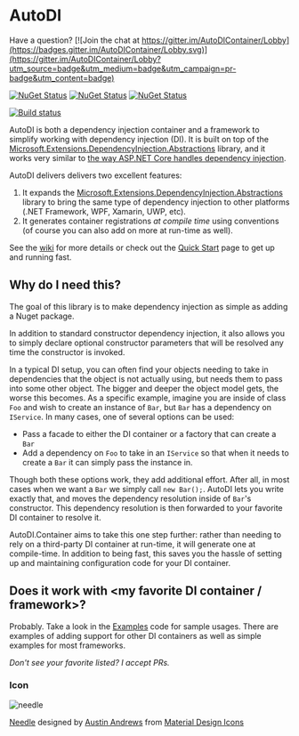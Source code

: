 # AutoDI
Have a question? [![Join the chat at https://gitter.im/AutoDIContainer/Lobby](https://badges.gitter.im/AutoDIContainer/Lobby.svg)](https://gitter.im/AutoDIContainer/Lobby?utm_source=badge&utm_medium=badge&utm_campaign=pr-badge&utm_content=badge)

[![NuGet Status](http://img.shields.io/nuget/v/AutoDI.svg?style=flat&label=AutoDI)](https://www.nuget.org/packages/AutoDI/)
[![NuGet Status](http://img.shields.io/nuget/v/AutoDI.Fody.svg?style=flat&label=AutoDI.Fody)](https://www.nuget.org/packages/AutoDI.Fody/)
[![NuGet Status](http://img.shields.io/nuget/v/AutoDI.AspNetCore.svg?style=flat&label=AutoDI.AspNetCore)](https://www.nuget.org/packages/AutoDI.AspNetCore/)

[![Build status](https://ci.appveyor.com/api/projects/status/ybmv50xxi3lb086o?svg=true)](https://ci.appveyor.com/project/Keboo/autodi)


AutoDI is both a dependency injection container and a framework to simplify working with dependency injection (DI). It is built on top of the [Microsoft.Extensions.DependencyInjection.Abstractions](https://www.nuget.org/packages/Microsoft.Extensions.DependencyInjection.Abstractions/) library, and it works very similar to [the way ASP.NET Core handles dependency injection](https://docs.microsoft.com/en-us/aspnet/core/fundamentals/dependency-injection).

AutoDI delivers delivers two excellent features:
1. It expands the [Microsoft.Extensions.DependencyInjection.Abstractions](https://www.nuget.org/packages/Microsoft.Extensions.DependencyInjection.Abstractions/) library to bring the same type of dependency injection to other platforms (.NET Framework, WPF, Xamarin, UWP, etc). 
2. It generates container registrations _at compile time_ using conventions (of course you can also add on more at run-time as well).

See the [wiki](https://github.com/Keboo/AutoDI/wiki) for more details or check out the [Quick Start](https://github.com/Keboo/AutoDI/wiki/Quick-Start) page to get up and running fast.


## Why do I need this?

The goal of this library is to make dependency injection as simple as adding a Nuget package. 

In addition to standard constructor dependency injection, it also allows you to simply declare optional constructor parameters that will be resolved any time the constructor is invoked.

In a typical DI setup, you can often find your objects needing to take in dependencies that the object is not actually using, but needs them to pass into some other object. The bigger and deeper the object model gets, the worse this becomes. 
As a specific example, imagine you are inside of class `Foo` and wish to create an instance of `Bar`, but `Bar` has a dependency on `IService`. 
In many cases, one of several options can be used:
* Pass a facade to either the DI container or a factory that can create a `Bar`
* Add a dependency on `Foo` to take in an `IService` so that when it needs to create a `Bar` it can simply pass the instance in.

Though both these options work, they add additional effort. After all, in most cases when we want a `Bar` we simply call `new Bar();`. AutoDI lets you write exactly that, and moves the dependency resolution inside of `Bar`'s constructor.
This dependency resolution is then forwarded to your favorite DI container to resolve it.

AutoDI.Container aims to take this one step further: rather than needing to rely on a third-party DI container at run-time, it will generate one at compile-time. In addition to being fast, this saves you the hassle of setting up and maintaining configuration code for your DI container.


## Does it work with <my favorite DI container / framework>?
Probably. 
Take a look in the [Examples](https://github.com/Keboo/AutoDI/tree/master/Examples) code for sample usages. There are examples of adding support for other DI containers as well as simple examples for most frameworks.

*Don't see your favorite listed? I accept PRs.*

### Icon
![needle](https://raw.github.com/Keboo/AutoDI/master/Icons/needle.png)

[Needle](https://materialdesignicons.com/icon/needle) designed by [Austin Andrews](https://thenounproject.com/prosymbols/) from [Material Design Icons](https://materialdesignicons.com/)
